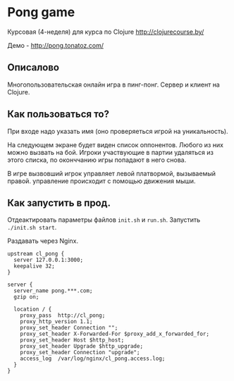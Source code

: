 # Pong game

Курсовая (4-неделя) для курса по Clojure http://clojurecourse.by/

Демо - http://pong.tonatoz.com/

## Описалово

Многопользовательская онлайн игра в пинг-понг.
Сервер и клиент на Clojure.

## Как пользоваться то?

При входе надо указать имя (оно проверяеться игрой на уникальность).

На следующем экране будет виден список оппонентов. Любого из них можно вызвать на бой.
Игроки участвующие в партии удаляться из этого списка, по оконччанию игры попадают в него снова.

В игре вызвовший игрок управляет левой платвормой, вызываемый правой. управление происходит с помощью движения мыши.

## Как запустить в прод.

Отдеактировать параметры файлов `init.sh` и `run.sh`. Запустить `./init.sh start`.

Раздавать через Nginx.

```
upstream cl_pong {
  server 127.0.0.1:3000;  
  keepalive 32;
}

server {
  server_name pong.***.com;
  gzip on;  

  location / {
    proxy_pass  http://cl_pong;
    proxy_http_version 1.1;
    proxy_set_header Connection "";
    proxy_set_header X-Forwarded-For $proxy_add_x_forwarded_for;
    proxy_set_header Host $http_host;
    proxy_set_header Upgrade $http_upgrade;
    proxy_set_header Connection "upgrade";
    access_log  /var/log/nginx/cl_pong.access.log;
  }
}
```
